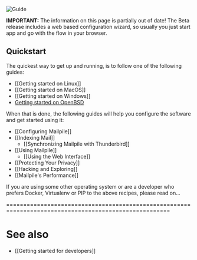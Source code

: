 ![Guide](https://github.com/pagekite/Mailpile/wiki/images/page-guide.png)


**IMPORTANT:** The information on this page is partially out of date!  The Beta release includes a web based configuration wizard, so usually you just start app and go with the flow in your browser.

## Quickstart

The quickest way to get up and running, is to follow one of the following guides:

* [[Getting started on Linux]]
* [[Getting started on MacOS]]
* [[Getting started on Windows]]
* [Getting started on OpenBSD](https://github.com/pagekite/Mailpile/wiki/Getting-started-on-Open-BSD)

When that is done, the following guides will help you configure the software and get started using it:

* [[Configuring Mailpile]]
* [[Indexing Mail]]
  * [[Synchronizing Mailpile with Thunderbird]]
* [[Using Mailpile]]
  * [[Using the Web Interface]]
* [[Protecting Your Privacy]]
* [[Hacking and Exploring]]
* [[Mailpile's Performance]]

If you are using some other operating system or are a developer who prefers Docker, Virtualenv or PIP to the above recipes, please read on...

======================================================================================================

# See also

 * [[Getting started for developers]]
